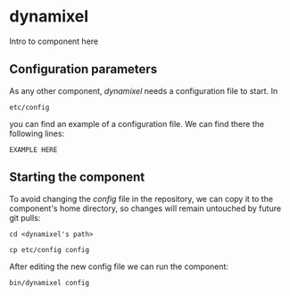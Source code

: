 # dynamixel
Intro to component here


## Configuration parameters
As any other component, *dynamixel* needs a configuration file to start. In
```
etc/config
```
you can find an example of a configuration file. We can find there the following lines:
```
EXAMPLE HERE
```

## Starting the component
To avoid changing the *config* file in the repository, we can copy it to the component's home directory, so changes will remain untouched by future git pulls:

```
cd <dynamixel's path> 
```
```
cp etc/config config
```

After editing the new config file we can run the component:

```
bin/dynamixel config
```
